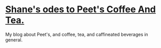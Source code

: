 # [Shane's odes to Peet's Coffee And Tea.](https://whyilovepeets.com/)

My blog about Peet's, and coffee, tea, and caffineated beverages in general.

